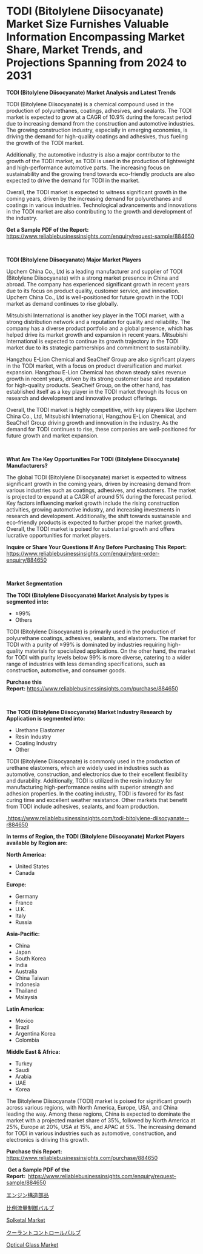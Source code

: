 <p><h1>TODI (Bitolylene Diisocyanate) Market Size Furnishes Valuable Information Encompassing Market Share, Market Trends, and Projections Spanning from 2024 to 2031</h1></p><p><strong>TODI (Bitolylene Diisocyanate) Market Analysis and Latest Trends</strong></p>
<p><p>TODI (Bitolylene Diisocyanate) is a chemical compound used in the production of polyurethanes, coatings, adhesives, and sealants. The TODI market is expected to grow at a CAGR of 10.9% during the forecast period due to increasing demand from the construction and automotive industries. The growing construction industry, especially in emerging economies, is driving the demand for high-quality coatings and adhesives, thus fueling the growth of the TODI market.</p><p>Additionally, the automotive industry is also a major contributor to the growth of the TODI market, as TODI is used in the production of lightweight and high-performance automotive parts. The increasing focus on sustainability and the growing trend towards eco-friendly products are also expected to drive the demand for TODI in the market.</p><p>Overall, the TODI market is expected to witness significant growth in the coming years, driven by the increasing demand for polyurethanes and coatings in various industries. Technological advancements and innovations in the TODI market are also contributing to the growth and development of the industry.</p></p>
<p><strong>Get a Sample PDF of the Report:&nbsp;</strong> <a href="https://www.reliablebusinessinsights.com/enquiry/request-sample/884650">https://www.reliablebusinessinsights.com/enquiry/request-sample/884650</a></p>
<p>&nbsp;</p>
<p><strong>TODI (Bitolylene Diisocyanate) Major Market Players</strong></p>
<p><p>Upchem China Co., Ltd is a leading manufacturer and supplier of TODI (Bitolylene Diisocyanate) with a strong market presence in China and abroad. The company has experienced significant growth in recent years due to its focus on product quality, customer service, and innovation. Upchem China Co., Ltd is well-positioned for future growth in the TODI market as demand continues to rise globally.</p><p>Mitsubishi International is another key player in the TODI market, with a strong distribution network and a reputation for quality and reliability. The company has a diverse product portfolio and a global presence, which has helped drive its market growth and expansion in recent years. Mitsubishi International is expected to continue its growth trajectory in the TODI market due to its strategic partnerships and commitment to sustainability.</p><p>Hangzhou E-Lion Chemical and SeaCheif Group are also significant players in the TODI market, with a focus on product diversification and market expansion. Hangzhou E-Lion Chemical has shown steady sales revenue growth in recent years, driven by its strong customer base and reputation for high-quality products. SeaCheif Group, on the other hand, has established itself as a key player in the TODI market through its focus on research and development and innovative product offerings.</p><p>Overall, the TODI market is highly competitive, with key players like Upchem China Co., Ltd, Mitsubishi International, Hangzhou E-Lion Chemical, and SeaCheif Group driving growth and innovation in the industry. As the demand for TODI continues to rise, these companies are well-positioned for future growth and market expansion.</p></p>
<p>&nbsp;</p>
<p><strong>What Are The Key Opportunities For TODI (Bitolylene Diisocyanate) Manufacturers?</strong></p>
<p><p>The global TODI (Bitolylene Diisocyanate) market is expected to witness significant growth in the coming years, driven by increasing demand from various industries such as coatings, adhesives, and elastomers. The market is projected to expand at a CAGR of around 5% during the forecast period. Key factors influencing market growth include the rising construction activities, growing automotive industry, and increasing investments in research and development. Additionally, the shift towards sustainable and eco-friendly products is expected to further propel the market growth. Overall, the TODI market is poised for substantial growth and offers lucrative opportunities for market players.</p></p>
<p><strong>Inquire or Share Your Questions If Any Before Purchasing This Report:</strong> <a href="https://www.reliablebusinessinsights.com/enquiry/pre-order-enquiry/884650">https://www.reliablebusinessinsights.com/enquiry/pre-order-enquiry/884650</a></p>
<p>&nbsp;</p>
<p><strong>Market Segmentation</strong></p>
<p><strong>The TODI (Bitolylene Diisocyanate) Market Analysis by types is segmented into:</strong></p>
<p><ul><li>≥99%</li><li>Others</li></ul></p>
<p><p>TODI (Bitolylene Diisocyanate) is primarily used in the production of polyurethane coatings, adhesives, sealants, and elastomers. The market for TODI with a purity of ≥99% is dominated by industries requiring high-quality materials for specialized applications. On the other hand, the market for TODI with purity levels below 99% is more diverse, catering to a wider range of industries with less demanding specifications, such as construction, automotive, and consumer goods.</p></p>
<p><strong>Purchase this Report:&nbsp;</strong><a href="https://www.reliablebusinessinsights.com/purchase/884650">https://www.reliablebusinessinsights.com/purchase/884650</a></p>
<p>&nbsp;</p>
<p><strong>The TODI (Bitolylene Diisocyanate) Market Industry Research by Application is segmented into:</strong></p>
<p><ul><li>Urethane Elastomer</li><li>Resin Industry</li><li>Coating Industry</li><li>Other</li></ul></p>
<p><p>TODI (Bitolylene Diisocyanate) is commonly used in the production of urethane elastomers, which are widely used in industries such as automotive, construction, and electronics due to their excellent flexibility and durability. Additionally, TODI is utilized in the resin industry for manufacturing high-performance resins with superior strength and adhesion properties. In the coating industry, TODI is favored for its fast curing time and excellent weather resistance. Other markets that benefit from TODI include adhesives, sealants, and foam production.</p></p>
<p><a href="https://www.reliablebusinessinsights.com/todi-bitolylene-diisocyanate--r884650">&nbsp;https://www.reliablebusinessinsights.com/todi-bitolylene-diisocyanate--r884650</a></p>
<p><strong>In terms of Region, the TODI (Bitolylene Diisocyanate) Market Players available by Region are:</strong></p>
<p>
    <p> <strong> North America: </strong>
        <ul>
            <li>United States</li>
            <li>Canada</li>
        </ul>
        </p> 
    <p> <strong> Europe: </strong>
        <ul>
            <li>Germany</li>
            <li>France</li>
            <li>U.K.</li>
            <li>Italy</li>
            <li>Russia</li>
        </ul>
        </p> 
    <p> <strong> Asia-Pacific: </strong>
        <ul>
            <li>China</li>
            <li>Japan</li>
            <li>South Korea</li>
            <li>India</li>
            <li>Australia</li>
            <li>China Taiwan</li>
            <li>Indonesia</li>
            <li>Thailand</li>
            <li>Malaysia</li>
        </ul>
        </p> 
    <p> <strong> Latin America: </strong>
        <ul>
            <li>Mexico</li>
            <li>Brazil</li>
            <li>Argentina Korea</li>
            <li>Colombia</li>
        </ul>
        </p> 
    <p> <strong> Middle East & Africa: </strong>
        <ul>
            <li>Turkey</li>
            <li>Saudi</li>
            <li>Arabia</li>
            <li>UAE</li>
            <li>Korea</li>
        </ul>
    </p>
    </p>
<p><p>The Bitolylene Diisocyanate (TODI) market is poised for significant growth across various regions, with North America, Europe, USA, and China leading the way. Among these regions, China is expected to dominate the market with a projected market share of 35%, followed by North America at 25%, Europe at 20%, USA at 15%, and APAC at 5%. The increasing demand for TODI in various industries such as automotive, construction, and electronics is driving this growth.</p></p>
<p><strong>Purchase this Report: </strong><a href="https://www.reliablebusinessinsights.com/purchase/884650">https://www.reliablebusinessinsights.com/purchase/884650</a></p>
<p>&nbsp;<strong>Get a Sample PDF of the Report:&nbsp;&nbsp;</strong><a href="https://www.reliablebusinessinsights.com/enquiry/request-sample/884650">https://www.reliablebusinessinsights.com/enquiry/request-sample/884650</a></p>
<p><strong></strong></p>
<p><p><a href="https://medium.com/@crystalroliver6/%E3%82%A8%E3%83%B3%E3%82%B8%E3%83%B3%E6%A7%8B%E9%80%A0%E9%83%A8%E5%93%81%E3%81%AE%E5%B8%82%E5%A0%B4%E5%B1%95%E6%9C%9B%E3%81%8A%E3%82%88%E3%81%B32024%E5%B9%B4%E3%81%8B%E3%82%892031%E5%B9%B4%E3%81%BE%E3%81%A7%E3%81%AE%E4%BA%88%E6%B8%AC-83e1240cc54b">エンジン構造部品</a></p><p><a href="https://github.com/AbigaleHuel/Market-Research-Report-List-1/blob/main/2797836135984.md">比例流量制御バルブ</a></p><p><a href="https://github.com/zcbxbnir25/Market-Research-Report-List-1/blob/main/solketal-market.md">Solketal Market</a></p><p><a href="https://github.com/AdellaPrice2023/Market-Research-Report-List-1/blob/main/1536181135983.md">クーラントコントロールバルブ</a></p><p><a href="https://github.com/mhrnetwork1/Market-Research-Report-List-1/blob/main/optical-glass-market.md">Optical Glass Market</a></p></p>